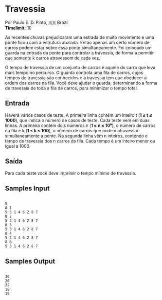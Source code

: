 # Travessia

Por Paulo E. D. Pinto, 🇧🇷 Brazil  
**Timelimit:** 10

As recentes chuvas prejudicaram uma estrada de muito movimento e uma ponte ficou com a estrutura abalada. Então apenas um certo número de carros podem estar sobre essa ponte simultaneamente. Foi colocado um guarda na entrada da ponte para controlar a travessia, de forma a permitir que somente k carros atravessem de cada vez.

O tempo de travessia de um conjunto de carros é aquele do carro que leva mais tempo no percurso. O guarda controla uma fila de carros, cujos tempos de travessia são conhecidos e a travessia tem que obedecer a ordem dos carros na fila. Você deve ajudar o guarda, determinando a forma de travessia de toda a fila de carros, para minimizar o tempo total.

## Entrada

Haverá vários casos de teste. A primeira linha contém um inteiro t (**1 ≤ t ≤ 1000**), que indica o número de casos de teste. Cada teste vem em duas linhas. A primeira contém dois números n (**1 ≤ n ≤ 10⁶**), o número de carros na fila e k (**1 ≤ k ≤ 100**), o número de carros que podem atravessar simultaneamente a ponte. Na segunda linha vêm n inteiros, contendo o tempo de travessia dos n carros da fila. Cada tempo é um inteiro menor ou igual a 1000.

## Saída

Para cada teste você deve imprimir o tempo mínimo de travessia.

## Samples Input
```

5
8 1
5 3 1 4 6 2 8 7
8 2
5 3 1 4 6 2 8 7
8 3
5 3 1 4 6 2 8 7
8 4
5 3 1 4 6 2 8 7
8 8
5 3 1 4 6 2 8 7

```

## Samples Output
```

36
20
22
18
15

```
